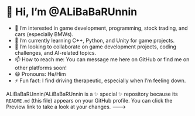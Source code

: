 # 👋 Hi, I’m @ALiBaBaRUnnin  
- 👀 I’m interested in game development, programming, stock trading, and cars (especially BMWs).  
- 🌱 I’m currently learning C++, Python, and Unity for game projects.  
- 💞️ I’m looking to collaborate on game development projects, coding challenges, and AI-related topics.  
- 📫 How to reach me: You can message me here on GitHub or find me on other platforms soon!  
- 😄 Pronouns: He/Him  
- ⚡ Fun fact: I find driving therapeutic, especially when I’m feeling down.  

ALiBaBaRUnnin/ALiBaBaRUnnin is a ✨ special ✨ repository because its `README.md` (this file) appears on your GitHub profile.
You can click the Preview link to take a look at your changes.
--->

